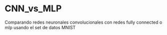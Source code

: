 # CNN_vs_MLP
Comparando redes neuronales convolucionales con redes fully connected o mlp usando el set de datos MNIST
